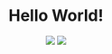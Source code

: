 <h1 align="center">Hello World!</h1>

<div align="center">
  <img src="https://github-readme-stats.vercel.app/api/top-langs/?username=zxsyau&theme=tokyonight&show_icons=true&hide_border=true&layout=compact">
  <img src="https://github-readme-stats.vercel.app/api?username=zxsyau&theme=tokyonight&show_icons=true&hide_border=true&count_private=true">
</div>
